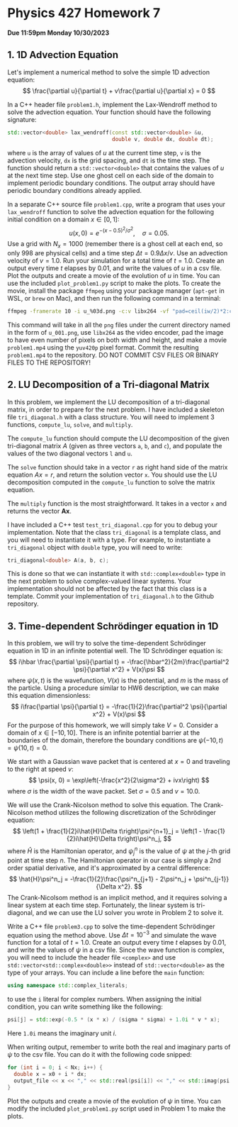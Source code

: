 # Physics 427 Homework 7

__Due 11:59pm Monday 10/30/2023__

## 1. 1D Advection Equation

Let's implement a numerical method to solve the simple 1D advection equation:
$$
\frac{\partial u}{\partial t} + v\frac{\partial u}{\partial x} = 0
$$

In a C++ header file `problem1.h`, implement the Lax-Wendroff method to solve the advection equation. Your function should have the following signature:
    
```cpp
std::vector<double> lax_wendroff(const std::vector<double> &u,
                                 double v, double dx, double dt);
```

where `u` is the array of values of $u$ at the current time step, `v` is the advection velocity, `dx` is the grid spacing, and `dt` is the time step. The function should return a `std::vector<double>` that contains the values of $u$ at the next time step. Use one ghost cell on each side of the domain to implement periodic boundary conditions. The output array should have periodic boundary conditions already applied.

In a separate C++ source file `problem1.cpp`, write a program that uses your `lax_wendroff` function to solve the advection equation for the following initial condition on a domain $x\in [0, 1]$:
$$
u(x, 0) = e^{-(x - 0.5)^2/\sigma^2}, \quad \sigma = 0.05.
$$
Use a grid with $N_x = 1000$ (remember there is a ghost cell at each end, so only $998$ are physical cells) and a time step $\Delta t = 0.9\Delta x / v$. Use an advection velocity of $v = 1.0$. Run your simulation for a total time of $t = 1.0$. Create an output every time $t$ elapses by $0.01$, and write the values of $u$ in a csv file. Plot the outputs and create a movie of the evolution of $u$ in time. You can use the included `plot_problem1.py` script to make the plots. To create the movie, install the package `ffmpeg` using your package manager (`apt-get` in WSL, or `brew` on Mac), and then run the following command in a terminal:
```bash
ffmpeg -framerate 10 -i u_%03d.png -c:v libx264 -vf "pad=ceil(iw/2)*2:ceil(ih/2)*2" -pix_fmt yuv420p problem1.mp4
```
This command will take in all the `png` files under the current directory named in the form of `u_001.png`, use `libx264` as the video encoder, pad the image to have even number of pixels on both width and height, and make a movie `problem1.mp4` using the `yuv420p` pixel format. Commit the resulting `problem1.mp4` to the repository. DO NOT COMMIT CSV FILES OR BINARY FILES TO THE REPOSITORY!

## 2. LU Decomposition of a Tri-diagonal Matrix

In this problem, we implement the LU decomposition of a tri-diagonal matrix, in order to prepare for the next problem. I have included a skeleton file `tri_diagonal.h` with a class structure. You will need to implement 3 functions, `compute_lu`, `solve`, and `multiply`. 

The `compute_lu` function should compute the LU decomposition of the given tri-diagonal matrix $A$ (given as three vectors `a`, `b`, and `c`), and populate the values of the two diagonal vectors `l` and `u`.

The `solve` function should take in a vector `r` as right hand side of the matrix equation $Ax = r$, and return the solution vector `x`. You should use the LU decomposition computed in the `compute_lu` function to solve the matrix equation.

The `multiply` function is the most straightforward. It takes in a vector `x` and returns the vector $\mathbf{A}\mathbf{x}$.

I have included a C++ test `test_tri_diagonal.cpp` for you to debug your implementation. Note that the class `tri_diagonal` is a template class, and you will need to instantiate it with a type. For example, to instantiate a `tri_diagonal` object with `double` type, you will need to write:
```cpp
tri_diagonal<double> A(a, b, c);
```
This is done so that we can instantiate it with `std::complex<double>` type in the next problem to solve complex-valued linear systems. Your implementation should not be affected by the fact that this class is a template. Commit your implementation of `tri_diagonal.h` to the Github repository.

## 3. Time-dependent Schrödinger equation in 1D

In this problem, we will try to solve the time-dependent Schrödinger equation in 1D in an infinite potential well. The 1D Schrödinger equation is:
$$
i\hbar \frac{\partial \psi}{\partial t} = -\frac{\hbar^2}{2m}\frac{\partial^2 \psi}{\partial x^2} + V(x)\psi
$$
where $\psi(x, t)$ is the wavefunction, $V(x)$ is the potential, and $m$ is the mass of the particle. Using a procedure similar to HW6 description, we can make this equation dimensionless:
$$
i\frac{\partial \psi}{\partial t} = -\frac{1}{2}\frac{\partial^2 \psi}{\partial x^2} + V(x)\psi
$$
For the purpose of this homework, we will simply take $V = 0$. Consider a domain of $x\in [-10, 10]$. There is an infinite potential barrier at the boundaries of the domain, therefore the boundary conditions are $\psi(-10, t) = \psi(10, t) = 0$.

We start with a Gaussian wave packet that is centered at $x = 0$ and traveling to the right at speed $v$:
$$
\psi(x, 0) = \exp\left(-\frac{x^2}{2\sigma^2} + ivx\right)
$$
where $\sigma$ is the width of the wave packet. Set $\sigma = 0.5$ and $v = 10.0$.

We will use the Crank-Nicolson method to solve this equation. The Crank-Nicolson method utilizes the following discretization of the Schrödinger equation:
$$
\left(1 + \frac{1}{2}i\hat{H}\Delta t\right)\psi^{n+1}_j = \left(1 - \frac{1}{2}i\hat{H}\Delta t\right)\psi^n_j,
$$
where $\hat{H}$ is the Hamiltonian operator, and $\psi^n_j$ is the value of $\psi$ at the $j$-th grid point at time step $n$. The Hamiltonian operator in our case is simply a 2nd order spatial derivative, and it's approximated by a central difference:
$$
\hat{H}\psi^n_j = -\frac{1}{2}\frac{\psi^n_{j+1} - 2\psi^n_j + \psi^n_{j-1}}{\Delta x^2}.
$$
The Crank-Nicolsom method is an implicit method, and it requires solving a linear system at each time step. Fortunately, the linear system is tri-diagonal, and we can use the LU solver you wrote in Problem 2 to solve it.

Write a C++ file `problem3.cpp` to solve the time-dependent Schrödinger equation using the method above. Use $\Delta t = 10^{-3}$ and simulate the wave function for a total of $t = 1.0$. Create an output every time $t$ elapses by $0.01$, and write the values of $\psi$ in a csv file. Since the wave function is complex, you will need to include the header file `<complex>` and use `std::vector<std::complex<double>>` instead of `std::vector<double>` as the type of your arrays. You can include a line before the `main` function:
```cpp
using namespace std::complex_literals;
```
to use the `i` literal for complex numbers. When assigning the initial condition, you can write something like the following:
```cpp
psi[j] = std::exp(-0.5 * (x * x) / (sigma * sigma) + 1.0i * v * x);
```
Here `1.0i` means the imaginary unit $i$.

When writing output, remember to write both the real and imaginary parts of $\psi$ to the csv file. You can do it with the following code snipped:
```cpp
for (int i = 0; i < Nx; i++) {
  double x = x0 + i * dx;
  output_file << x << "," << std::real(psi[i]) << "," << std::imag(psi[i]) << std::endl;
}
```
Plot the outputs and create a movie of the evolution of $\psi$ in time. You can modify the included `plot_problem1.py` script used in Problem 1 to make the plots. 
